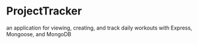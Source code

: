 # ProjectTracker
an application for viewing, creating, and track daily workouts with Express, Mongoose, and MongoDB
